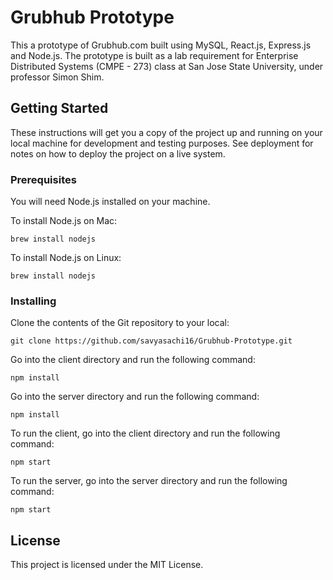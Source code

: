 # Grubhub Prototype

This a prototype of Grubhub.com built using MySQL, React.js, Express.js and Node.js.
The prototype is built as a lab requirement for Enterprise Distributed Systems (CMPE - 273) class at San Jose State University, under professor Simon Shim.

## Getting Started

These instructions will get you a copy of the project up and running on your local machine for development and testing purposes. See deployment for notes on how to deploy the project on a live system.

### Prerequisites

You will need Node.js installed on your machine.

To install Node.js on Mac:
```
brew install nodejs
```

To install Node.js on Linux:
```
brew install nodejs
```

### Installing

Clone the contents of the Git repository to your local:
```
git clone https://github.com/savyasachi16/Grubhub-Prototype.git
```

Go into the client directory and run the following command:
```
npm install
```
Go into the server directory and run the following command:
```
npm install
```

To run the client, go into the client directory and run the following command:
```
npm start
```
To run the server, go into the server directory and run the following command:
```
npm start
```

## License

This project is licensed under the MIT License.
